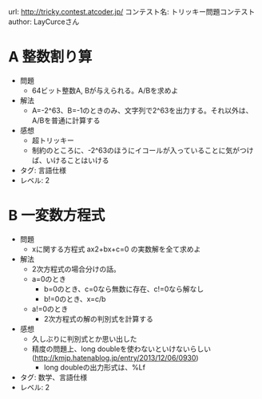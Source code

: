 url: http://tricky.contest.atcoder.jp/
コンテスト名: トリッキー問題コンテスト
author: LayCurceさん

# A 整数割り算

- 問題
    - 64ビット整数A, Bが与えられる。A/Bを求めよ
- 解法
    - A=-2^63、B=-1のときのみ、文字列で2^63を出力する。それ以外は、A/Bを普通に計算する
- 感想
    - 超トリッキー
    - 制約のところに、-2^63のほうにイコールが入っていることに気がつけば、いけることはいける
- タグ: 言語仕様
- レベル: 2

# B 一変数方程式

- 問題
    - xに関する方程式 ax2+bx+c=0 の実数解を全て求めよ
- 解法
    - 2次方程式の場合分けの話。
    - a=0のとき
        - b=0のとき、c=0なら無数に存在、c!=0なら解なし
        - b!=0のとき、x=c/b
    - a!=0のとき
        - 2次方程式の解の判別式を計算する
- 感想
    - 久しぶりに判別式とか思い出した
    - 精度の問題上、long doubleを使わないといけないらしい(http://kmjp.hatenablog.jp/entry/2013/12/06/0930)
        - long doubleの出力形式は、%Lf
- タグ: 数学、言語仕様
- レベル: 2
